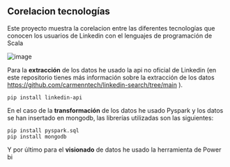 ## Corelacion tecnologías 


Este proyecto muestra la corelacion entre las diferentes tecnologías que conocen los usuarios de Linkedin con el lenguajes de programación de Scala 

![image](https://github.com/user-attachments/assets/1b6c4397-53dc-4817-ab8d-ae08608cb0f7)


Para la __extracción__ de los datos he usado la api no oficial de Linkedin (en este repositorio tienes más información sobre la extracción de los datos https://github.com/carmenntech/linkedin-search/tree/main ). 

```
pip install linkedin-api
```

En el caso de la __transformación__ de los datos he usado Pyspark y los datos se han insertado en mongodb, las librerías utilizadas son las siguientes:

```
pip install pyspark.sql
pip install mongodb
```

Y por último para el __visionado__ de datos he usado la herramienta de Power bi
